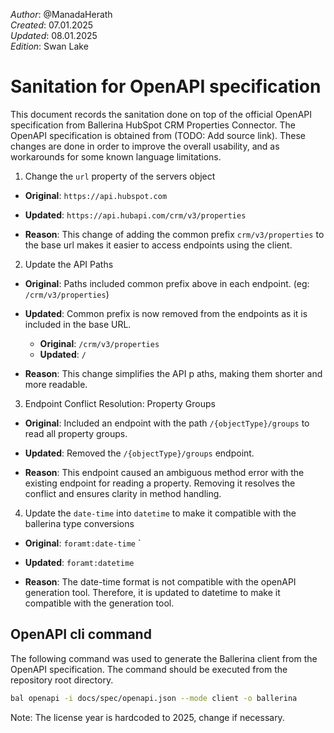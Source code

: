 _Author_:  @ManadaHerath \
_Created_: 07.01.2025 \
_Updated_: 08.01.2025 \
_Edition_: Swan Lake

# Sanitation for OpenAPI specification

This document records the sanitation done on top of the official OpenAPI specification from Ballerina HubSpot CRM Properties Connector. 
The OpenAPI specification is obtained from (TODO: Add source link).
These changes are done in order to improve the overall usability, and as workarounds for some known language limitations.

1. Change the `url` property of the servers object
- **Original**: 
```https://api.hubspot.com```

- **Updated**: 
```https://api.hubapi.com/crm/v3/properties```

- **Reason**: This change of adding the common prefix `crm/v3/properties` to the base url makes it easier to access endpoints using the client.

2. Update the API Paths
- **Original**: Paths included common prefix above in each endpoint. (eg: ```/crm/v3/properties```)

- **Updated**: Common prefix is now removed from the endpoints as it is included in the base URL.
  - **Original**: ```/crm/v3/properties```
  - **Updated**: ```/```

- **Reason**: This change simplifies the API p aths, making them shorter and more readable.

3. Endpoint Conflict Resolution: Property Groups
- **Original**: Included an endpoint with the path `/{objectType}/groups` to read all property groups.

- **Updated**: Removed the `/{objectType}/groups` endpoint.

- **Reason**: This endpoint caused an ambiguous method error with the existing endpoint for reading a property. Removing it resolves the conflict and ensures clarity in method handling. 

4. Update the `date-time` into `datetime` to make it compatible with the ballerina type conversions
- **Original**: `foramt:date-time`
`
- **Updated**: `foramt:datetime`

- **Reason**: The date-time format is not compatible with the openAPI generation tool. Therefore, it is updated to datetime to make it compatible with the generation tool.

## OpenAPI cli command

The following command was used to generate the Ballerina client from the OpenAPI specification. The command should be executed from the repository root directory.

```bash
bal openapi -i docs/spec/openapi.json --mode client -o ballerina
```
Note: The license year is hardcoded to 2025, change if necessary.
